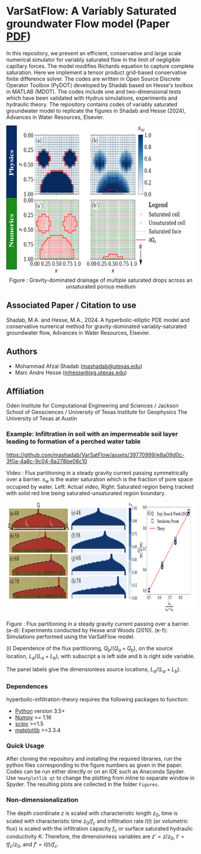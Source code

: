 # VarSatFlow: A Variably Saturated groundwater Flow model (Paper [PDF](https://arxiv.org/abs/2210.04724))

In this repository, we present an efficient, conservative and large scale numerical simulator for variably saturated flow in the limit of negligible capillary forces. The model modifies Richards equation to capture complete saturation. Here we implement a tensor product grid-based conservative finite difference solver. The codes are written in Open Source Discrete Operator Toolbox (PyDOT) developed by Shadab based on Hesse's toolbox in MATLAB (MDOT). The codes include one and two-dimensional tests which have been validated with Hydrus simulations, experiments and hydraulic theory. The repository contains codes of variably saturated groundwater model to replicate the figures in Shadab and Hesse (2024), Advances in Water Resources, Elsevier.

<p align="center">
<img src="./Cover/CoverNew.png" height="400">
  Figure : Gravity-dominated drainage of multiple saturated drops across an unsaturated porous medium
</p>

## Associated Paper / Citation to use
Shadab, M.A. and Hesse, M.A., 2024. A hyperbolic-elliptic PDE model and conservative numerical method for gravity-dominated variably-saturated groundwater flow, Advances in Water Resources, Elsevier.

## Authors
- Mohammad Afzal Shadab (mashadab@utexas.edu)
- Marc Andre Hesse (mhesse@jsg.utexas.edu)

## Affiliation
Oden Institute for Computational Engineering and Sciences / Jackson School of Geosciences / University of Texas Institute for Geophysics
The University of Texas at Austin

### Example: Infiltration in soil with an impermeable soil layer leading to formation of a perched water table

https://github.com/mashadab/VarSatFlow/assets/39770999/e8a09d0c-3f0a-4a8c-9c04-8a278be08c10

Video : Flux partitioning in a steady gravity current passing symmetrically over a barrier. $`s_w`$ is the water saturation which is the fraction of pore space occupied by water. Left: Actual video, Right: Saturated region being tracked with solid red line being saturated-unsaturated region boundary.

<p align="center">
<img src="./Cover/Cover.png" height="300">
</p>
Figure : Flux partitioning in a steady gravity current passing over a barrier. 
(a-d): Experiments conducted by Hesse and Woods (2010). 
(e-f): Simulations performed using the VarSatFlow model. 

(i) Dependence of the flux partitioning, $`Q_b/(Q_a+Q_b)`$, on the source location, $`L_a/(L_a+L_b)`$, with subscript a is left side and b is right side variable. 


The panel labels give the dimensionless source locations, $`L_a/(L_a+L_b)`$.



### Dependences
hyperbolic-infiltration-theory requires the following packages to function:
- [Python](https://www.python.org/) version 3.5+
- [Numpy](http://www.numpy.org/) >= 1.16
- [scipy](https://www.scipy.org/) >=1.5
- [matplotlib](https://matplotlib.org/) >=3.3.4


### Quick Usage
After cloning the repository and installing the required libraries, run the python files corresponding to the figure numbers as given in the paper. Codes can be run either directly or on an IDE such as Anaconda Spyder. Use `%matplotlib qt` to change the plotting from inline to separate window in Spyder. The resulting plots are collected in the folder `Figures`.

### Non-dimensionalization
The depth coordinate $`z`$ is scaled with characteristic length $`z_0`$, time is scaled with characteristic time $`z_0/f_c`$ and infiltration rate $`I(t)`$ (or volumetric flux) is scaled with the infiltration capacity $`f_c`$ or surface saturated hydraulic conductivity $`K`$. Therefore, the dimensionless variables are $`z'=z/z_0`$, $`t'=tf_c/z_0`$, and $`f'=I(t)/f_c`$.

